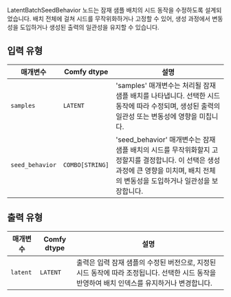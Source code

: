 
LatentBatchSeedBehavior 노드는 잠재 샘플 배치의 시드 동작을 수정하도록 설계되었습니다. 배치 전체에 걸쳐 시드를 무작위화하거나 고정할 수 있어, 생성 과정에서 변동성을 도입하거나 생성된 출력의 일관성을 유지할 수 있습니다.
## 입력 유형

| 매개변수       | Comfy dtype  | 설명 |
|-----------------|--------------|-------------|
| `samples`       | `LATENT`     | 'samples' 매개변수는 처리될 잠재 샘플 배치를 나타냅니다. 선택한 시드 동작에 따라 수정되며, 생성된 출력의 일관성 또는 변동성에 영향을 미칩니다. |
| `seed_behavior`  | `COMBO[STRING]` | 'seed_behavior' 매개변수는 잠재 샘플 배치의 시드를 무작위화할지 고정할지를 결정합니다. 이 선택은 생성 과정에 큰 영향을 미치며, 배치 전체의 변동성을 도입하거나 일관성을 보장합니다. |

## 출력 유형

| 매개변수 | Comfy dtype | 설명 |
|-----------|-------------|-------------|
| `latent`  | `LATENT`    | 출력은 입력 잠재 샘플의 수정된 버전으로, 지정된 시드 동작에 따라 조정됩니다. 선택한 시드 동작을 반영하여 배치 인덱스를 유지하거나 변경합니다. |